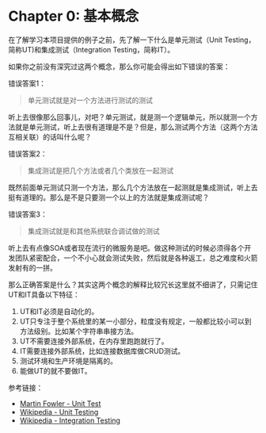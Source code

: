 # Chapter 0: 基本概念

在了解学习本项目提供的例子之前，先了解一下什么是单元测试（Unit Testing，简称UT)和集成测试（Integration Testing，简称IT）。

如果你之前没有深究过这两个概念，那么你可能会得出如下错误的答案：

错误答案1：

> 单元测试就是对一个方法进行测试的测试

听上去很像那么回事儿，对吧？单元测试，就是测一个逻辑单元，所以就测一个方法就是单元测试，听上去很有道理是不是？但是，那么测试两个方法（这两个方法互相关联）的话叫什么呢？

错误答案2：

> 集成测试是把几个方法或者几个类放在一起测试

既然前面单元测试只测一个方法，那么几个方法放在一起测就是集成测试，听上去挺有道理的。那么是不是只要测一个以上的方法就是集成测试呢？

错误答案3：

> 集成测试就是和其他系统联合调试做的测试

听上去有点像SOA或者现在流行的微服务是吧。做这种测试的时候必须得各个开发团队紧密配合，一个不小心就会测试失败，然后就是各种返工，总之难度和火箭发射有的一拼。

那么正确答案是什么？其实这两个概念的解释比较冗长这里就不细讲了，只需记住UT和IT具备以下特征：

1. UT和IT必须是自动化的。
1. UT只专注于整个系统里的某一小部分，粒度没有规定，一般都比较小可以到方法级别。比如某个字符串串接方法。
1. UT不需要连接外部系统，在内存里跑跑就行了。
1. IT需要连接外部系统，比如连接数据库做CRUD测试。
1. 测试环境和生产环境是隔离的。
1. 能做UT的就不要做IT。

参考链接：

* [Martin Fowler - Unit Test](https://martinfowler.com/bliki/UnitTest.html)
* [Wikipedia - Unit Testing](https://en.wikipedia.org/wiki/Unit_testing)
* [Wikipedia - Integration Testing](https://en.wikipedia.org/wiki/Integration_testing)
